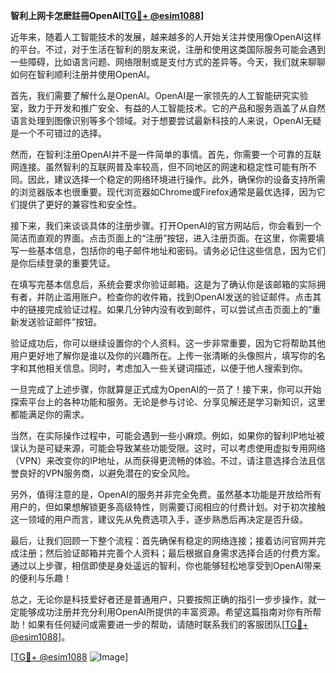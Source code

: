 **智利上网卡怎麽註冊OpenAI[[TG💪+ @esim1088](https://t.me/s/esim1088)]**

近年来，随着人工智能技术的发展，越来越多的人开始关注并使用像OpenAI这样的平台。不过，对于生活在智利的朋友来说，注册和使用这类国际服务可能会遇到一些障碍，比如语言问题、网络限制或是支付方式的差异等。今天，我们就来聊聊如何在智利顺利注册并使用OpenAI。

首先，我们需要了解什么是OpenAI。OpenAI是一家领先的人工智能研究实验室，致力于开发和推广安全、有益的人工智能技术。它的产品和服务涵盖了从自然语言处理到图像识别等多个领域。对于想要尝试最新科技的人来说，OpenAI无疑是一个不可错过的选择。

然而，在智利注册OpenAI并不是一件简单的事情。首先，你需要一个可靠的互联网连接。虽然智利的互联网普及率较高，但不同地区的网速和稳定性可能有所不同。因此，建议选择一个稳定的网络环境进行操作。此外，确保你的设备支持所需的浏览器版本也很重要。现代浏览器如Chrome或Firefox通常是最优选择，因为它们提供了更好的兼容性和安全性。

接下来，我们来谈谈具体的注册步骤。打开OpenAI的官方网站后，你会看到一个简洁而直观的界面。点击页面上的“注册”按钮，进入注册页面。在这里，你需要填写一些基本信息，包括你的电子邮件地址和密码。请务必记住这些信息，因为它们是你后续登录的重要凭证。

在填写完基本信息后，系统会要求你验证邮箱。这是为了确认你是该邮箱的实际拥有者，并防止滥用账户。检查你的收件箱，找到OpenAI发送的验证邮件。点击其中的链接完成验证过程。如果几分钟内没有收到邮件，可以尝试点击页面上的“重新发送验证邮件”按钮。

验证成功后，你可以继续设置你的个人资料。这一步非常重要，因为它将帮助其他用户更好地了解你是谁以及你的兴趣所在。上传一张清晰的头像照片，填写你的名字和其他相关信息。同时，考虑加入一些关键词描述，以便于他人搜索到你。

一旦完成了上述步骤，你就算是正式成为OpenAI的一员了！接下来，你可以开始探索平台上的各种功能和服务。无论是参与讨论、分享见解还是学习新知识，这里都能满足你的需求。

当然，在实际操作过程中，可能会遇到一些小麻烦。例如，如果你的智利IP地址被误认为是可疑来源，可能会导致某些功能受限。这时，可以考虑使用虚拟专用网络（VPN）来改变你的IP地址，从而获得更流畅的体验。不过，请注意选择合法且信誉良好的VPN服务商，以避免潜在的安全风险。

另外，值得注意的是，OpenAI的服务并非完全免费。虽然基本功能是开放给所有用户的，但如果想解锁更多高级特性，则需要订阅相应的付费计划。对于初次接触这一领域的用户而言，建议先从免费选项入手，逐步熟悉后再决定是否升级。

最后，让我们回顾一下整个流程：首先确保有稳定的网络连接；接着访问官网并完成注册；然后验证邮箱并完善个人资料；最后根据自身需求选择合适的付费方案。通过以上步骤，相信即使是身处遥远的智利，你也能够轻松地享受到OpenAI带来的便利与乐趣！

总之，无论你是科技爱好者还是普通用户，只要按照正确的指引一步步操作，就一定能够成功注册并充分利用OpenAI所提供的丰富资源。希望这篇指南对你有所帮助！如果有任何疑问或需要进一步的帮助，请随时联系我们的客服团队[[TG💪+ @esim1088](https://t.me/s/esim1088)]。

[[TG💪+ @esim1088](https://t.me/s/esim1088) ![Image](https://i.postimg.cc/4NQfJmqS/Snipaste-2025-05-13-00-14-12.png)]
